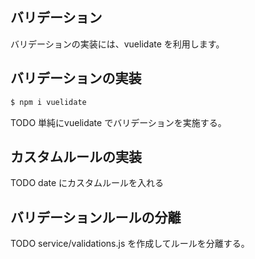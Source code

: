## バリデーション

バリデーションの実装には、vuelidate を利用します。

## バリデーションの実装

```bash
$ npm i vuelidate
```

TODO 単純にvuelidate でバリデーションを実施する。


## カスタムルールの実装

TODO date にカスタムルールを入れる


## バリデーションルールの分離

TODO service/validations.js を作成してルールを分離する。
